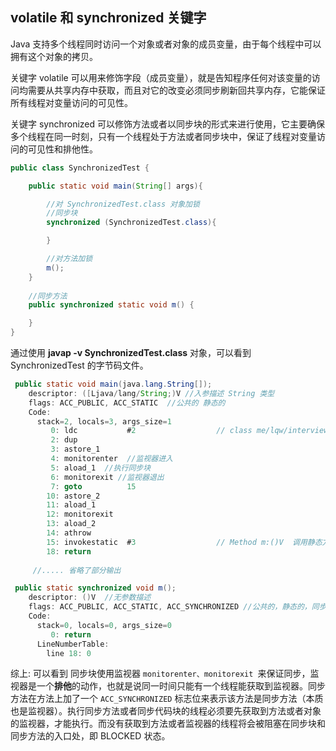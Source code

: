 ## volatile 和 synchronized 关键字

Java 支持多个线程同时访问一个对象或者对象的成员变量，由于每个线程中可以拥有这个对象的拷贝。



关键字 volatile 可以用来修饰字段（成员变量），就是告知程序任何对该变量的访问均需要从共享内存中获取，而且对它的改变必须同步刷新回共享内存，它能保证所有线程对变量访问的可见性。



关键字 synchronized 可以修饰方法或者以同步块的形式来进行使用，它主要确保多个线程在同一时刻，只有一个线程处于方法或者同步块中，保证了线程对变量访问的可见性和排他性。



```java
public class SynchronizedTest {

    public static void main(String[] args){

        //对 SynchronizedTest.class 对象加锁
      	//同步块
        synchronized (SynchronizedTest.class){

        }

        //对方法加锁
        m();
    }
		
  	//同步方法
    public synchronized static void m() {

    }
}
```

通过使用 **javap -v SynchronizedTest.class** 对象，可以看到 SynchronizedTest 的字节码文件。

```java
 public static void main(java.lang.String[]);
    descriptor: ([Ljava/lang/String;)V //入参描述 String 类型
    flags: ACC_PUBLIC, ACC_STATIC  //公共的 静态的
    Code:
      stack=2, locals=3, args_size=1
         0: ldc           #2                  // class me/lqw/interview/thread/SynchronizedTest
         2: dup
         3: astore_1
         4: monitorenter  //监视器进入
         5: aload_1  //执行同步块
         6: monitorexit //监视器退出
         7: goto          15
        10: astore_2
        11: aload_1
        12: monitorexit
        13: aload_2
        14: athrow
        15: invokestatic  #3                  // Method m:()V  调用静态方法
        18: return
                  
     //..... 省略了部分输出             
```



```java
 public static synchronized void m();
    descriptor: ()V  //无参数描述
    flags: ACC_PUBLIC, ACC_STATIC, ACC_SYNCHRONIZED //公共的，静态的，同步的
    Code:
      stack=0, locals=0, args_size=0
         0: return
      LineNumberTable:
        line 18: 0

```

综上: 可以看到 同步块使用监视器 `monitorenter、monitorexit `来保证同步，监视器是一个**排他**的动作，也就是说同一时间只能有一个线程能获取到监视器。同步方法在方法上加了一个 `ACC_SYNCHRONIZED` 标志位来表示该方法是同步方法（本质也是监视器）。执行同步方法或者同步代码块的线程必须要先获取到方法或者对象的监视器，才能执行。而没有获取到方法或者监视器的线程将会被阻塞在同步块和同步方法的入口处，即 BLOCKED 状态。



